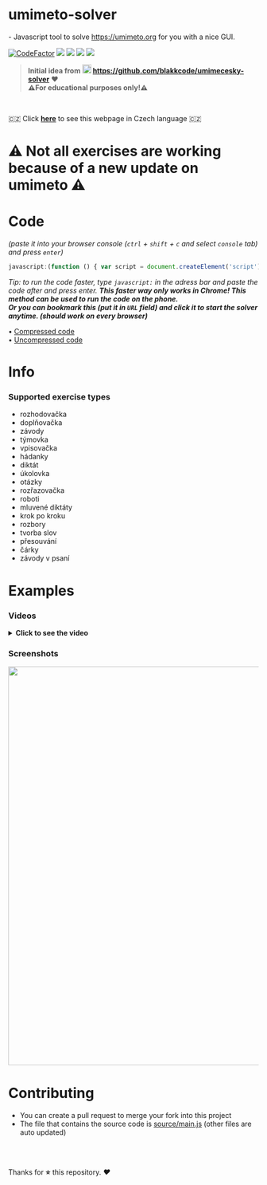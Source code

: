 <!-- ![codefactor_a+](https://user-images.githubusercontent.com/60501493/173180235-809fa83a-5bcf-4707-a079-dde00ca01349.svg) -->

# umimeto-solver
\- Javascript tool to solve https://umimeto.org for you with a nice GUI. <br>

[![CodeFactor](https://www.codefactor.io/repository/github/MP3Martin/umimeto-solver/badge)](#/)
[<img src="https://img.shields.io/github/license/MP3Martin/umimeto-solver">](#/)
[<img src="https://img.shields.io/github/stars/MP3Martin/umimeto-solver">](#/)
[<img src="https://img.shields.io/github/forks/MP3Martin/umimeto-solver">](#/)
[<img src="https://img.shields.io/github/issues/MP3Martin/umimeto-solver">](#/)

> **Initial idea from [<img src="https://camo.githubusercontent.com/b079fe922f00c4b86f1b724fbc2e8141c468794ce8adbc9b7456e5e1ad09c622/68747470733a2f2f6564656e742e6769746875622e696f2f537570657254696e7949636f6e732f696d616765732f7376672f6769746875622e737667" alt="gh" width="18"/>](https://github.com/blakkcode/umimecesky-solver) https://github.com/blakkcode/umimecesky-solver** ❤️ <br>
> **⚠For educational purposes only!⚠**

<br>

🇨🇿 Click **[here](https://github-com.translate.goog/MP3Martin/umimeto-solver?_x_tr_sl=en&_x_tr_tl=cs&_x_tr_hl=cs&_x_tr_pto=wapp)** to see this webpage in Czech language 🇨🇿

# ⚠️ Not all exercises are working because of a new update on umimeto ⚠️

# Code
*(paste it into your browser console (`ctrl` + `shift` + `c` and select `console` tab) and press `enter`)*

```js
javascript:(function () { var script = document.createElement('script'); script.id="tmm_gdff56dgd56fs556gg"; script.src="https://mp3martin.github.io/umimeto-solver/source/main.min.js"; document.body.appendChild(script); script.onload = function () { document.getElementById("tmm_gdff56dgd56fs556gg").remove() } })();

```

*Tip: to run the code faster, type `javascript:` in the adress bar and paste the code after and press enter. **This faster way only works in Chrome! This method can be used to run the code on the phone.*** <br>
***Or you can bookmark this (put it in `URL` field) and click it to start the solver anytime. (should work on every browser)***


• [Compressed code](https://github.com/MP3Martin/umimeto-solver/blob/main/source/main.min.js) <br>
• [Uncompressed code](https://github.com/MP3Martin/umimeto-solver/blob/main/source/main.js)

# Info

### Supported exercise types
* rozhodovačka
* doplňovačka
* závody
* týmovka
* vpisovačka
* hádanky
* diktát
* úkolovka
* otázky
* rozřazovačka
* roboti
* mluvené diktáty
* krok po kroku
* rozbory
* tvorba slov
* přesouvání
* čárky
* závody v psaní

# Examples
### Videos
<details>
  <summary><strong>Click to see the video</strong></summary>
	
### ⚠️ obsolete + inaccurate ⚠️
https://user-images.githubusercontent.com/60501493/173131436-96fed050-b999-46ea-89e3-83ed39955d31.mp4

</details>

### Screenshots

<img width="800wv" src="https://user-images.githubusercontent.com/60501493/176704999-c00f5053-ee79-45ae-ade1-a165bb74955e.png"></img>

# Contributing
* You can create a pull request to merge your fork into this project
* The file that contains the source code is [source/main.js](https://github.com/MP3Martin/umimeto-solver/blob/main/source/main.js) (other files are auto updated)

<br><br>

Thanks for **⭐** this repository. *❤️*

